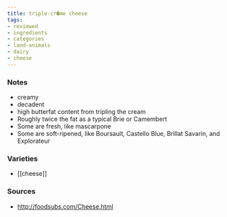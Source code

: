 ```yaml
---
title: triple-cr�me cheese
tags:
- reviewed
- ingredients
- categories
- land-animals
- dairy
- cheese
---
```

### Notes
- creamy
- decadent
- high butterfat content from tripling the cream
- Roughly twice the fat as a typical Brie or Camembert
- Some are fresh, like mascarpone
- Some are soft-ripened, like Boursault, Castello Blue, Brillat Savarin, and Explorateur

### Varieties
* [[cheese]]

### Sources
* http://foodsubs.com/Cheese.html
